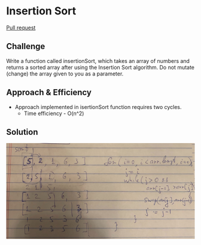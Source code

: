 # Insertion Sort

[Pull request](https://github.com/NadyaIlinskiy/data-structures-and-algorithms-2/pull/20/)

## Challenge
Write a function called insertionSort, which takes an array of numbers and returns a sorted array
after using the Insertion Sort algorithm. Do not mutate (change) the array given to you as a parameter.

## Approach & Efficiency

* Approach implemented in isertionSort function requires two cycles. 
    * Time efficiency - O(n^2)

## Solution

![solution](/assets/isertionSort.jpg)
